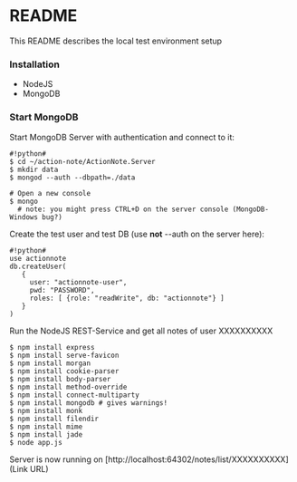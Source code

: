 # README #

This README describes the local test environment setup

### Installation ###

* NodeJS
* MongoDB

### Start MongoDB ###

Start MongoDB Server with authentication and connect to it:
```
#!python#
$ cd ~/action-note/ActionNote.Server
$ mkdir data
$ mongod --auth --dbpath=./data

# Open a new console
$ mongo
  # note: you might press CTRL+D on the server console (MongoDB-Windows bug?)
```

Create the test user and test DB (use **not** --auth on the server here):
```
#!python#
use actionnote
db.createUser(
   {
     user: "actionnote-user",
     pwd: "PASSWORD",
     roles: [ {role: "readWrite", db: "actionnote"} ]
   }
)
```

Run the NodeJS REST-Service and get all notes of user XXXXXXXXXX
```
$ npm install express
$ npm install serve-favicon
$ npm install morgan
$ npm install cookie-parser
$ npm install body-parser
$ npm install method-override
$ npm install connect-multiparty
$ npm install mongodb # gives warnings!
$ npm install monk
$ npm install filendir
$ npm install mime
$ npm install jade
$ node app.js
```

Server is now running on [http://localhost:64302/notes/list/XXXXXXXXXX](Link URL)

